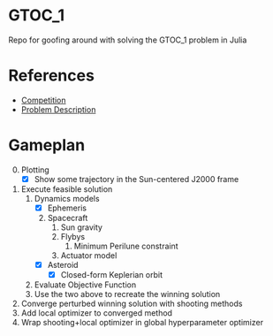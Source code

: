 # GTOC_1
Repo for goofing around with solving the GTOC_1 problem in Julia

# References
- [Competition](https://sophia.estec.esa.int/gtoc_portal/?page_id=13)
- [Problem Description](https://sophia.estec.esa.int/gtoc_portal/wp-content/uploads/2012/11/ACT-MEM-MAD-GTOC1-The-Problem_V4.pdf)

# Gameplan
0. Plotting
   - [x] Show some trajectory in the Sun-centered J2000 frame
1. Execute feasible solution
   1. Dynamics models
      - [x] Ephemeris
      2. Spacecraft
         1. Sun gravity
         2. Flybys
            1. Minimum Perilune constraint
         3. Actuator model
      - [x] Asteroid
         - [x] Closed-form Keplerian orbit
   2. Evaluate Objective Function
   3. Use the two above to recreate the winning solution
2. Converge perturbed winning solution with shooting methods
3. Add local optimizer to converged method
4. Wrap shooting+local optimizer in global hyperparameter optimizer
